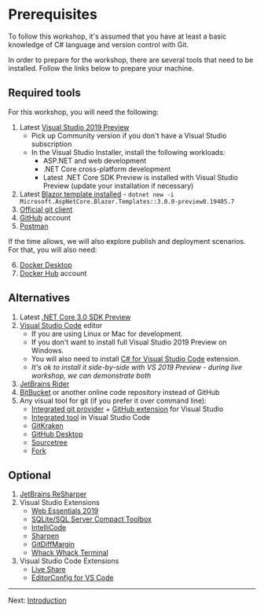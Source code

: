 # Prerequisites

To follow this workshop, it's assumed that you have at least a basic knowledge of C# language and version control with Git.

In order to prepare for the workshop, there are several tools that need to be installed. Follow the links below to prepare your machine.

## Required tools

For this workshop, you will need the following:

1. Latest [Visual Studio 2019 Preview](https://visualstudio.microsoft.com/vs/preview/)
    - Pick up Community version if you don't have a Visual Studio subscription
    - In the Visual Studio Installer, install the following workloads:
        - ASP.NET and web development
        - .NET Core cross-platform development
        - Latest .NET Core SDK Preview is installed with Visual Studio Preview (update your installation if necessary)
2. Latest [Blazor template installed](https://docs.microsoft.com/en-us/aspnet/core/blazor/get-started?view=aspnetcore-3.0&tabs=visual-studio) - `dotnet new -i Microsoft.AspNetCore.Blazor.Templates::3.0.0-preview8.19405.7`
3. [Official git client](https://git-scm.com/downloads)
4. [GitHub](https://github.com/) account
5. [Postman](https://www.getpostman.com/)

If the time allows, we will also explore publish and deployment scenarios. For that, you will also need:

6. [Docker Desktop](https://www.docker.com/products/docker-desktop)
7. [Docker Hub](https://hub.docker.com/) account

## Alternatives

1. Latest [.NET Core 3.0 SDK Preview](https://dotnet.microsoft.com/download/dotnet-core/3.0)
2. [Visual Studio Code](https://code.visualstudio.com/) editor
    - If you are using Linux or Mac for development.
    - If you don't want to install full Visual Studio 2019 Preview on Windows.
    - You will also need to install [C# for Visual Studio Code](https://marketplace.visualstudio.com/items?itemName=ms-vscode.csharp) extension.
    - *It's ok to install it side-by-side with VS 2019 Preview - during live workshop, we can demonstrate both*
3. [JetBrains Rider](https://www.jetbrains.com/rider/)
4. [BitBucket](https://bitbucket.com/) or another online code repository instead of GitHub
5. Any visual tool for git (if you prefer it over command line):
    - [Integrated git provider](https://www.thomasclaudiushuber.com/2019/04/02/using-git-in-visual-studio-2019/) + [GitHub extension](https://visualstudio.github.com/) for Visual Studio
    - [Integrated tool](https://code.visualstudio.com/docs/editor/versioncontrol#_git-support) in Visual Studio Code
    - [GitKraken](https://www.gitkraken.com/)
    - [GitHub Desktop](https://desktop.github.com/)
    - [Sourcetree](https://www.sourcetreeapp.com/)
    - [Fork](https://git-fork.com/)

## Optional

1. [JetBrains ReSharper](https://www.jetbrains.com/resharper/)
2. Visual Studio Extensions
    - [Web Essentials 2019](https://marketplace.visualstudio.com/items?itemName=MadsKristensen.WebEssentials2019)
    - [SQLite/SQL Server Compact Toolbox](https://marketplace.visualstudio.com/items?itemName=ErikEJ.SQLServerCompactSQLiteToolbox)
    - [IntelliCode](https://marketplace.visualstudio.com/items?itemName=VisualStudioExptTeam.VSIntelliCode)
    - [Sharpen](https://marketplace.visualstudio.com/items?itemName=ironcev.sharpen)
    - [GitDiffMargin](https://marketplace.visualstudio.com/items?itemName=LaurentKempe.GitDiffMargin)
    - [Whack Whack Terminal](https://marketplace.visualstudio.com/items?itemName=DanielGriffen.WhackWhackTerminal)
3. Visual Studio Code Extensions
    - [Live Share](https://marketplace.visualstudio.com/items?itemName=MS-vsliveshare.vsliveshare)
    - [EditorConfig for VS Code](https://marketplace.visualstudio.com/items?itemName=EditorConfig.EditorConfig)

-------

Next: [Introduction](01-introduction.md)
